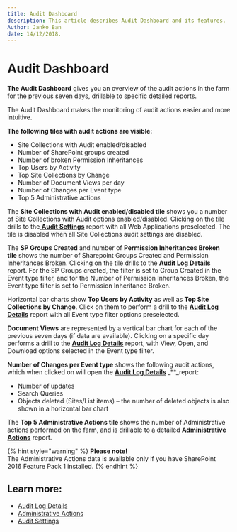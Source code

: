```yaml
---
title: Audit Dashboard
description: This article describes Audit Dashboard and its features.
Author: Janko Ban
date: 14/12/2018.
---
```


# Audit Dashboard

**The Audit Dashboard** gives you an overview of the audit actions in the farm for the previous seven days, drillable to specific detailed reports.

The Audit Dashboard makes the monitoring of audit actions easier and more intuitive.

**The following tiles with audit actions are visible:**

* Site Collections with Audit enabled/disabled
* Number of SharePoint groups created
* Number of broken Permission Inheritances
* Top Users by Activity
* Top Site Collections by Change
* Number of Document Views per day
* Number of Changes per Event type
* Top 5 Administrative actions

The **Site Collections with Audit enabled/disabled tile** shows you a number of Site Collections with Audit options enabled/disabled. Clicking on the tile drills to the[ **Audit Settings**](audit-settings.md) report with all Web Applications preselected. The tile is disabled when all Site Collections audit settings are disabled.

The **SP Groups Created** and number of **Permission Inheritances Broken** **tile** shows the number of Sharepoint Groups Created and Permission Inheritances Broken. Clicking on the tile drills to the [**Audit Log Details**](audit-log-details.md) report. For the SP Groups created, the filter is set to Group Created in the Event type filter, and for the Number of Permission Inheritances Broken, the Event type filter is set to Permission Inheritance Broken.

Horizontal bar charts show **Top Users by Activity** as well as **Top Site Collections by Change**. Click on them to perform a drill to the [**Audit Log Details**](audit-log-details.md) report with all Event type filter options preselected.

**Document Views** are represented by a vertical bar chart for each of the previous seven days \(if data are available\). Clicking on a specific day performs a drill to the [**Audit Log Details**](audit-log-details.md) report, with View, Open, and Download options selected in the Event type filter.

**Number of Changes per Event type** shows the following audit actions, which when clicked on will open the [**Audit Log Details**](audit-log-details.md) \_\*\*\_report:

* Number of updates
* Search Queries
* Objects deleted \(Sites/List items\) – the number of deleted objects is also shown in a horizontal bar chart

The **Top 5 Administrative Actions tile** shows the number of Administrative actions performed on the farm, and is drillable to a detailed [**Administrative Actions**](administrative-actions.md) report.

{% hint style="warning" %}
**Please note!**  
The Administrative Actions data is available only if you have SharePoint 2016 Feature Pack 1 installed.
{% endhint %}

## Learn more:

* [Audit Log Details](audit-dashboard.md)
* [Administrative Actions](administrative-actions.md)
* [Audit Settings](audit-settings.md)

